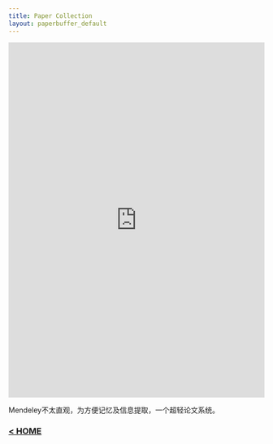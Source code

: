 ```yaml
---
title: Paper Collection
layout: paperbuffer_default
---
```


<iframe
src="https://www.chatbase.co/chatbot-iframe/physrevb85144105-2-pdf-rzac-0zwd"
width="100%"
height="700"
frameborder="0"
></iframe>

Mendeley不太直观，为方便记忆及信息提取，一个超轻论文系统。

### [< HOME](https://wzetto.github.io/wz369.github.io/)
